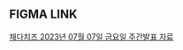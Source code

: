 ## FIGMA LINK 

[채다치즈 2023년 07월 07일 금요일 주간발표 자료](https://www.figma.com/proto/VMfTcg8eCoyPVJZWDV3M9b/%EC%B1%84%EB%8B%A4%EC%B9%98%EC%A6%88_07_07_%EC%A3%BC%EA%B0%84%EB%B0%9C%ED%91%9C?type=design&node-id=2011-3&t=j7VJpS711xlquB1s-0&scaling=contain&page-id=2011%3A2&starting-point-node-id=2011%3A3)